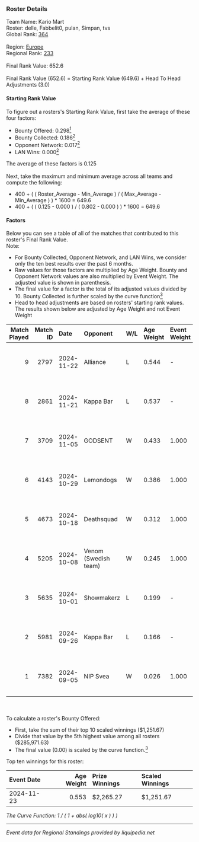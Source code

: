 ### Roster Details<br />
Team Name: Kario Mart<br />
Roster: delle, Fabbelit0, pulan, Simpan, tvs<br />
Global Rank: [364](../../standings_global_2025_02_28.md)<br />
<br />
Region: [Europe]( ../../standings_europe_2025_02_28.md)<br />
Regional Rank: [233]( ../../standings_europe_2025_02_28.md)<br />
<br />
Final Rank Value:  652.6<br />
<br />
Final Rank Value (652.6) = Starting Rank Value (649.6) + Head To Head Adjustments (3.0)<br />

#### Starting Rank Value<br />
To figure out a rosters's Starting Rank Value, first take the average of these four factors:<br />
- Bounty Offered: 0.298[<sup>1</sup>](#table2)
- Bounty Collected: 0.186[<sup>2</sup>](#table1)
- Opponent Network: 0.017[<sup>2</sup>](#table1)
- LAN Wins: 0.000[<sup>2</sup>](#table1)

The average of these factors is 0.125<br />
<br />
Next, take the maximum and minimum average across all teams and compute the following:<br />
- 400 + ( ( Roster_Average - Min_Average ) / ( Max_Average - Min_Average ) ) * 1600 = 649.6
- 400 + ( ( 0.125 - 0.000 ) / ( 0.802 - 0.000 ) ) * 1600 = 649.6


#### Factors<br />
Below you can see a table of all of the matches that contributed to this roster's Final Rank Value.<br />
Note:<br />

- For Bounty Collected, Opponent Network, and LAN Wins, we consider only the ten best results over the past 6 months.
- Raw values for those factors are multiplied by Age Weight. Bounty and Opponent Network values are also multiplied by Event Weight. The adjusted value is shown in parenthesis.
- The final value for a factor is the total of its adjusted values divided by 10. Bounty Collected is further scaled by the curve function[<sup>3</sup>](#curveFunction)
- Head to head adjustments are based on rosters' starting rank values. The results shown below are adjusted by Age Weight and not Event Weight
<span id="table1"></span><br />


| Match Played | Match ID | Date       | Opponent             | W/L | Age Weight | Event Weight | Bounty Collected | Opponent Network | LAN Wins  | H2H Adj. | Roster                               |
| -: | -: | :- | :- | :- | :- | :- | :- | :- | :- | -: | :- |
|            9 |     2797 | 2024-11-22 | Alliance             | L   | 0.544      | -            | -                | -                | -         |    -1.28 | delle, Fabbelit0, pulan, Simpan, tvs |
|            8 |     2861 | 2024-11-21 | Kappa Bar            | L   | 0.537      | -            | -                | -                | -         |    -6.22 | delle, Fabbelit0, pulan, Simpan, tvs |
|            7 |     3709 | 2024-11-05 | GODSENT              | W   | 0.433      | 1.000        | 0.001 (0.000)    | 0.298 (0.129)    | 0 (0.000) |     8.59 | delle, Fabbelit0, pulan, Simpan, tvs |
|            6 |     4143 | 2024-10-29 | Lemondogs            | W   | 0.386      | 1.000        | 0.000 (0.000)    | 0.045 (0.017)    | 0 (0.000) |     2.50 | delle, Fabbelit0, pulan, Simpan, tvs |
|            5 |     4673 | 2024-10-18 | Deathsquad           | W   | 0.312      | 1.000        | 0.000 (0.000)    | 0.013 (0.004)    | 0 (0.000) |     1.99 | delle, Fabbelit0, pulan, Simpan, tvs |
|            4 |     5205 | 2024-10-08 | Venom (Swedish team) | W   | 0.245      | 1.000        | 0.000 (0.000)    | 0.068 (0.017)    | 0 (0.000) |     2.60 | delle, Fabbelit0, pulan, Simpan, tvs |
|            3 |     5635 | 2024-10-01 | Showmakerz           | L   | 0.199      | -            | -                | -                | -         |    -3.37 | delle, Fabbelit0, pulan, Simpan, tvs |
|            2 |     5981 | 2024-09-26 | Kappa Bar            | L   | 0.166      | -            | -                | -                | -         |    -1.92 | delle, Fabbelit0, pulan, Simpan, tvs |
|            1 |     7382 | 2024-09-05 | NIP Svea             | W   | 0.026      | 1.000        | 0.000 (0.000)    | 0.052 (0.001)    | 0 (0.000) |     0.16 | delle, Fabbelit0, pulan, Simpan, tvs |

<br />
<span id="table2"></span><br />
To calculate a roster's Bounty Offered:<br />

- First, take the sum of their top 10 scaled winnings ($1,251.67)
- Divide that value by the 5th highest value among all rosters ($285,971.63)
- The final value (0.00) is scaled by the curve function.[<sup>3</sup>](#curveFunction)

Top ten winnings for this roster:<br />

| Event Date | Age Weight | Prize Winnings | Scaled Winnings |
| :- | -: | :- | :- |
| 2024-11-23 |      0.553 | $2,265.27      | $1,251.67       |


<span id="curveFunction"></span>_The Curve Function: 1 / ( 1 + abs( log10( x ) ) )_<br />

---
_Event data for Regional Standings provided by liquipedia.net_<br />
